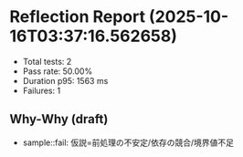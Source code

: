 # Reflection Report (2025-10-16T03:37:16.562658)

- Total tests: 2
- Pass rate: 50.00%
- Duration p95: 1563 ms
- Failures: 1

## Why-Why (draft)
- sample::fail: 仮説=前処理の不安定/依存の競合/境界値不足
